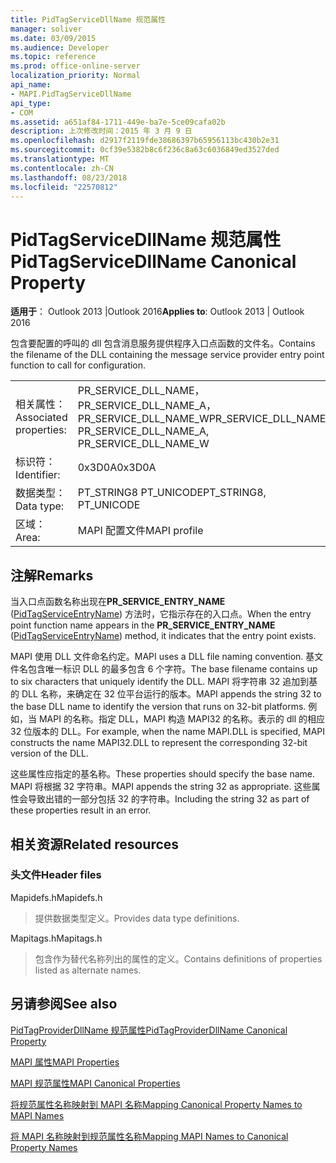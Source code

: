 ```yaml
---
title: PidTagServiceDllName 规范属性
manager: soliver
ms.date: 03/09/2015
ms.audience: Developer
ms.topic: reference
ms.prod: office-online-server
localization_priority: Normal
api_name:
- MAPI.PidTagServiceDllName
api_type:
- COM
ms.assetid: a651af84-1711-449e-ba7e-5ce09cafa02b
description: 上次修改时间：2015 年 3 月 9 日
ms.openlocfilehash: d2917f2119fde38686397b65956113bc430b2e31
ms.sourcegitcommit: 0cf39e5382b8c6f236c8a63c6036849ed3527ded
ms.translationtype: MT
ms.contentlocale: zh-CN
ms.lasthandoff: 08/23/2018
ms.locfileid: "22570812"
---
```

# <a name="pidtagservicedllname-canonical-property"></a><span data-ttu-id="211b8-103">PidTagServiceDllName 规范属性</span><span class="sxs-lookup"><span data-stu-id="211b8-103">PidTagServiceDllName Canonical Property</span></span>

  
  
<span data-ttu-id="211b8-104">**适用于**： Outlook 2013 |Outlook 2016</span><span class="sxs-lookup"><span data-stu-id="211b8-104">**Applies to**: Outlook 2013 | Outlook 2016</span></span> 
  
<span data-ttu-id="211b8-105">包含要配置的呼叫的 dll 包含消息服务提供程序入口点函数的文件名。</span><span class="sxs-lookup"><span data-stu-id="211b8-105">Contains the filename of the DLL containing the message service provider entry point function to call for configuration.</span></span>
  
|||
|:-----|:-----|
|<span data-ttu-id="211b8-106">相关属性：</span><span class="sxs-lookup"><span data-stu-id="211b8-106">Associated properties:</span></span>  <br/> |<span data-ttu-id="211b8-107">PR_SERVICE_DLL_NAME，PR_SERVICE_DLL_NAME_A，PR_SERVICE_DLL_NAME_W</span><span class="sxs-lookup"><span data-stu-id="211b8-107">PR_SERVICE_DLL_NAME, PR_SERVICE_DLL_NAME_A, PR_SERVICE_DLL_NAME_W</span></span>  <br/> |
|<span data-ttu-id="211b8-108">标识符：</span><span class="sxs-lookup"><span data-stu-id="211b8-108">Identifier:</span></span>  <br/> |<span data-ttu-id="211b8-109">0x3D0A</span><span class="sxs-lookup"><span data-stu-id="211b8-109">0x3D0A</span></span>  <br/> |
|<span data-ttu-id="211b8-110">数据类型：</span><span class="sxs-lookup"><span data-stu-id="211b8-110">Data type:</span></span>  <br/> |<span data-ttu-id="211b8-111">PT_STRING8 PT_UNICODE</span><span class="sxs-lookup"><span data-stu-id="211b8-111">PT_STRING8, PT_UNICODE</span></span>  <br/> |
|<span data-ttu-id="211b8-112">区域：</span><span class="sxs-lookup"><span data-stu-id="211b8-112">Area:</span></span>  <br/> |<span data-ttu-id="211b8-113">MAPI 配置文件</span><span class="sxs-lookup"><span data-stu-id="211b8-113">MAPI profile</span></span>  <br/> |
   
## <a name="remarks"></a><span data-ttu-id="211b8-114">注解</span><span class="sxs-lookup"><span data-stu-id="211b8-114">Remarks</span></span>

<span data-ttu-id="211b8-115">当入口点函数名称出现在**PR_SERVICE_ENTRY_NAME** ([PidTagServiceEntryName](pidtagserviceentryname-canonical-property.md)) 方法时，它指示存在的入口点。</span><span class="sxs-lookup"><span data-stu-id="211b8-115">When the entry point function name appears in the **PR_SERVICE_ENTRY_NAME** ([PidTagServiceEntryName](pidtagserviceentryname-canonical-property.md)) method, it indicates that the entry point exists.</span></span>
  
<span data-ttu-id="211b8-116">MAPI 使用 DLL 文件命名约定。</span><span class="sxs-lookup"><span data-stu-id="211b8-116">MAPI uses a DLL file naming convention.</span></span> <span data-ttu-id="211b8-117">基文件名包含唯一标识 DLL 的最多包含 6 个字符。</span><span class="sxs-lookup"><span data-stu-id="211b8-117">The base filename contains up to six characters that uniquely identify the DLL.</span></span> <span data-ttu-id="211b8-118">MAPI 将字符串 32 追加到基的 DLL 名称，来确定在 32 位平台运行的版本。</span><span class="sxs-lookup"><span data-stu-id="211b8-118">MAPI appends the string 32 to the base DLL name to identify the version that runs on 32-bit platforms.</span></span> <span data-ttu-id="211b8-119">例如，当 MAPI 的名称。指定 DLL，MAPI 构造 MAPI32 的名称。表示的 dll 的相应 32 位版本的 DLL。</span><span class="sxs-lookup"><span data-stu-id="211b8-119">For example, when the name MAPI.DLL is specified, MAPI constructs the name MAPI32.DLL to represent the corresponding 32-bit version of the DLL.</span></span>
  
<span data-ttu-id="211b8-120">这些属性应指定的基名称。</span><span class="sxs-lookup"><span data-stu-id="211b8-120">These properties should specify the base name.</span></span> <span data-ttu-id="211b8-121">MAPI 将根据 32 字符串。</span><span class="sxs-lookup"><span data-stu-id="211b8-121">MAPI appends the string 32 as appropriate.</span></span> <span data-ttu-id="211b8-122">这些属性会导致出错的一部分包括 32 的字符串。</span><span class="sxs-lookup"><span data-stu-id="211b8-122">Including the string 32 as part of these properties result in an error.</span></span>
  
## <a name="related-resources"></a><span data-ttu-id="211b8-123">相关资源</span><span class="sxs-lookup"><span data-stu-id="211b8-123">Related resources</span></span>

### <a name="header-files"></a><span data-ttu-id="211b8-124">头文件</span><span class="sxs-lookup"><span data-stu-id="211b8-124">Header files</span></span>

<span data-ttu-id="211b8-125">Mapidefs.h</span><span class="sxs-lookup"><span data-stu-id="211b8-125">Mapidefs.h</span></span>
  
> <span data-ttu-id="211b8-126">提供数据类型定义。</span><span class="sxs-lookup"><span data-stu-id="211b8-126">Provides data type definitions.</span></span>
    
<span data-ttu-id="211b8-127">Mapitags.h</span><span class="sxs-lookup"><span data-stu-id="211b8-127">Mapitags.h</span></span>
  
> <span data-ttu-id="211b8-128">包含作为替代名称列出的属性的定义。</span><span class="sxs-lookup"><span data-stu-id="211b8-128">Contains definitions of properties listed as alternate names.</span></span>
    
## <a name="see-also"></a><span data-ttu-id="211b8-129">另请参阅</span><span class="sxs-lookup"><span data-stu-id="211b8-129">See also</span></span>



[<span data-ttu-id="211b8-130">PidTagProviderDllName 规范属性</span><span class="sxs-lookup"><span data-stu-id="211b8-130">PidTagProviderDllName Canonical Property</span></span>](pidtagproviderdllname-canonical-property.md)


[<span data-ttu-id="211b8-131">MAPI 属性</span><span class="sxs-lookup"><span data-stu-id="211b8-131">MAPI Properties</span></span>](mapi-properties.md)
  
[<span data-ttu-id="211b8-132">MAPI 规范属性</span><span class="sxs-lookup"><span data-stu-id="211b8-132">MAPI Canonical Properties</span></span>](mapi-canonical-properties.md)
  
[<span data-ttu-id="211b8-133">将规范属性名称映射到 MAPI 名称</span><span class="sxs-lookup"><span data-stu-id="211b8-133">Mapping Canonical Property Names to MAPI Names</span></span>](mapping-canonical-property-names-to-mapi-names.md)
  
[<span data-ttu-id="211b8-134">将 MAPI 名称映射到规范属性名称</span><span class="sxs-lookup"><span data-stu-id="211b8-134">Mapping MAPI Names to Canonical Property Names</span></span>](mapping-mapi-names-to-canonical-property-names.md)

